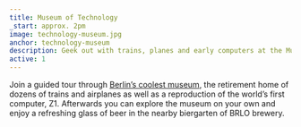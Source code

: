 ```yaml
---
title: Museum of Technology
_start: approx. 2pm
image: technology-museum.jpg
anchor: technology-museum
description: Geek out with trains, planes and early computers at the Museum of Technology
active: 1
---
```


Join a guided tour through [Berlin’s coolest museum](https://sdtb.de/museum-of-technology/623/), the retirement home of dozens of trains and airplanes as well as a reproduction of the world’s first computer, Z1. Afterwards you can explore the museum on your own and enjoy a refreshing glass of beer in the nearby biergarten of BRLO brewery. 
